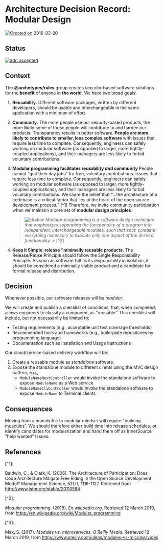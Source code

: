 # Architecture Decision Record: Modular Design

[![Created on][octicon-calendar]][adr-0002]
<time datetime="2019-03-20">2019-03-20</time>

## Status

[![adr: accepted][adr-accepted-badge]][adr-0002]

## Context

The **@archetypes/rules** group creates security-based software solutions for the
**benefit** of anyone in **the world**. We have two broad goals:

1.  **Reusability.** Different software packages, written by different
    developers, should be usable and interchangeable in the same application
    with a minimum of effort.

1.  **Community.** The more people use our security-based products, the more
    likely some of those people will contribute to and harden our products.
    Transparency results in better software. **People are more likely to
    contribute to smaller, less complex software** with issues that require less
    time to complete. Consequently, engineers can safely working on modular
    software (as opposed to larger, more tightly-coupled applications), and
    their managers are less likely to forbid voluntary contributions.

1.  **Modular programming facilitates reusability _and_ community** People
    cannot "quit their day jobs" for free, voluntary contributions. Issues that
    require less time to complete. Consequently, engineers can safely working on
    modular software (as opposed to larger, more tightly-coupled applications),
    and their managers are less likely to forbid voluntary contributions. We
    share the belief that <q cite="http://www.jstor.org/stable/20110584">...the
    architecture of a codebase is a critical factor that lies at the heart of
    the open source development process.</q> [^1] Therefore, we invite community
    participation when we maintain a core set of **modular design principles**.

    > ![citation][octicon-quote] <cite>Modular programming is a software design
    > technique that emphasizes separating the functionality of a program into
    > independent, interchangeable modules, such that each contains everything
    > necessary to execute only one aspect of the desired
    > functionality.</cite> > [^2]

1.  **Keep it Simple: release "minimally reusable products.** The Release/Reuse
    Principle should follow the Single Responsibility Principle. As soon as
    software fulfills its responsibility in isolation, it should be considered a
    minimally viable product and a candidate for formal release and
    distribution.

## Decision

Whenever possible, our software releases will be _modular_.

We will create and publish a checklist of conditions, that, when completed,
allows engineers to classify a component as "reusable." This checklist will
include, but not necessarilly be limited to:

-   Testing requirements (e.g., acceptable unit test coverage thresholds)
-   Recommended tools and frameworks (e.g., boilerplate repositories by
    programming language)
-   Documentation such as Installation and Usage instructions

Our cloud/service-based delivery workflow will be:

1.  Create a reusable module as _standalone_ software.
1.  Expose the standalone module to different clients using the MVC design
    pattern, e.g.,
    -   `ModuleNameRestController` would invoke the standalone software to expose
        `ModuleName` as a Web service
    -   `ModuleNameCliController` would invoke the standalone software to expose
        `ModuleName` to Terminal clients

## Consequences

Moving from a monolythic to modular mindset will require "building muscules". We
should therefore either build time into release schedules, or, identify
candidates for modularization and hand them off as InnerSource "help wanted"
Issues.

## References

[^1]\:

  Baldwin, C., & Clark, K. (2006). The Architecture of Participation: Does Code
  Architecture Mitigate Free Riding in the Open Source Development Model?
  Management Science, 52(7), 1116-1127. Retrieved from
  <http://www.jstor.org/stable/20110584>

[^2]\:

  _Modular programming_. (2019). _En.wikipedia.org_. Retrieved 12 March 2019,
  from <https://en.wikipedia.org/wiki/Modular_programming>

[^3]\:

  Mak, S. (2017). _Modules vs. microservices. O'Reilly Media_. Retrieved 12
  March 2019, from <https://www.oreilly.com/ideas/modules-vs-microservices>

<!-- Do not remove this line or anything under it. -->

[adr-0002]: docs/adr/adr-0002-architecture-decision-record-modular-design.md

[adr-accepted-badge]: https://flat.badgen.net/badge/ADR/accepted/44AD8E

[adr-proposed-badge]: https://flat.badgen.net/badge/ADR/proposed/AC900D

[adr-rejected-badge]: https://flat.badgen.net/badge/ADR/rejected/D9534F

[adr-deprecated-badge]: https://flat.badgen.net/badge/ADR/deprecated/7F8C8D

[octicon-calendar]: https://cdnjs.cloudflare.com/ajax/libs/octicons/8.5.0/svg/calendar.svg

[octicon-quote]: https://cdnjs.cloudflare.com/ajax/libs/octicons/8.5.0/svg/quote.svg

